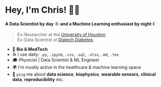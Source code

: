 # Hey, I'm Chris! 👋🏻

#### A Data Scientist by day ☼ and a Machine Learning enthusiast by night ☾

> Ex-Researcher at the [University of Houston](https://cescon.me.uh.edu);  
> Ex-Data Scientist at [Diatech Diabetes](https://diatechdiabetes.com?ref=github-sopechris);  

- 🧬 **Bio & MedTech**  
- ⚙️ I use daily: `.py`, `.ipynb`, `.csv`, `.sql`, `.xlsx`, `.md`, `.tex`   
- 🎓 *Physicist* | Data Scientist & ML Engineer
- 🌍 I'm mostly active in the healthcare & machine learning space
- 💬 `ping` me about **data science**, **biophysics**, **wearable sensors**, **clinical data**, **reproducibility** etc.  
